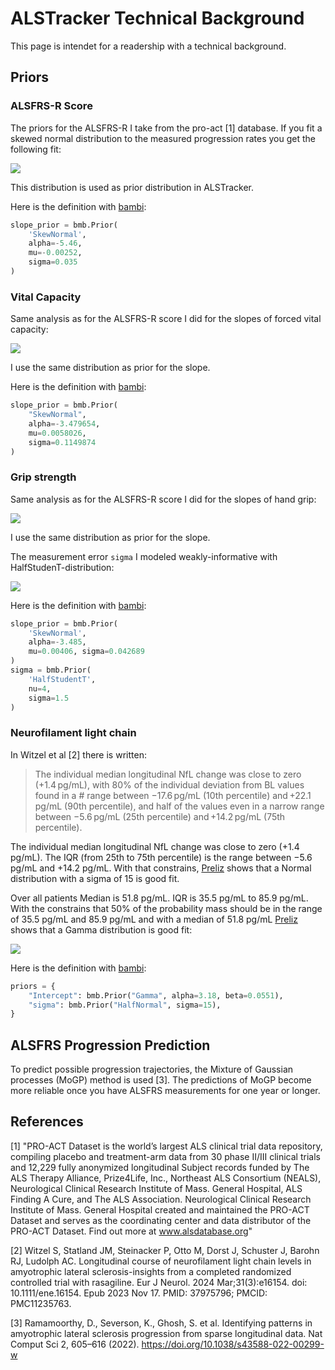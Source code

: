 # ALSTracker Technical Background

This page is intendet for a readership with a technical background.

## Priors

### ALSFRS-R Score

The priors for the ALSFRS-R I take from the pro-act [1] database. If you fit a skewed normal distribution to the measured progression rates you get the following fit:

![](img/prior_alsfrs.png)

This distribution is used as prior distribution in ALSTracker.

Here is the definition with [bambi](https://bambinos.github.io/bambi/):

```python
slope_prior = bmb.Prior(
    'SkewNormal', 
    alpha=-5.46, 
    mu=-0.00252, 
    sigma=0.035
)

```


### Vital Capacity

Same analysis as for the ALSFRS-R score I did for the slopes of forced vital capacity:

![](img/prior_vc.png)

I use the same distribution as prior for the slope.

Here is the definition with [bambi](https://bambinos.github.io/bambi/):

```python
slope_prior = bmb.Prior(
    "SkewNormal", 
    alpha=-3.479654, 
    mu=0.0058026, 
    sigma=0.1149874
)
```

### Grip strength

Same analysis as for the ALSFRS-R score I did for the slopes of hand grip:

![](img/prior_grip.png)

I use the same distribution as prior for the slope.

The measurement error `sigma` I modeled weakly-informative with HalfStudenT-distribution:

![](img/prior_grip_sigma.png)

Here is the definition with [bambi](https://bambinos.github.io/bambi/):

```python
slope_prior = bmb.Prior(
    'SkewNormal', 
    alpha=-3.485, 
    mu=0.00406, sigma=0.042689
)
sigma = bmb.Prior(
    'HalfStudentT',
    nu=4,
    sigma=1.5
)

```


### Neurofilament light chain

In Witzel et al [2] there is written:

> The individual median longitudinal NfL change was close to zero (+1.4 pg/mL),	 with	 80%	 of	 the	 individual	 deviation	 from	 BL	 values	 found	 in	 a	        # range	 between	 −17.6 pg/mL	 (10th	 percentile)	 and +22.1 pg/mL	(90th	percentile),	and	half	of	the	values	even	in	a	 narrow	range between	−5.6 pg/mL	(25th	percentile)	and +14.2 pg/mL	 (75th	percentile).

The individual median longitudinal NfL change was close to zero (+1.4 pg/mL). The IQR (from 25th to 75th percentile) is the range between −5.6 pg/mL and +14.2 pg/mL. 
With that constrains,  [Preliz](https://preliz.readthedocs.io/en/latest/index.html) shows that a Normal distribution with a sigma of 15 is good fit.

Over all patients Median is 51.8 pg/mL. IQR is 35.5 pg/mL to 85.9 pg/mL. With the constrains that 50% of the probability mass should be in the range of 35.5 pg/mL and 85.9 pg/mL and with a median of 51.8 pg/mL [Preliz](https://preliz.readthedocs.io/en/latest/index.html) shows that a Gamma distribution is good fit:

![](img/prior_nfl.png)


Here is the definition with [bambi](https://bambinos.github.io/bambi/):
```python
priors = {
    "Intercept": bmb.Prior("Gamma", alpha=3.18, beta=0.0551),
    "sigma": bmb.Prior("HalfNormal", sigma=15),
}
```

## ALSFRS Progression Prediction

To predict possible progression trajectories, the Mixture of Gaussian processes (MoGP) method is used [3]. The predictions of MoGP become more reliable once you have ALSFRS measurements for one year or longer.




## References

[1]  "PRO-ACT Dataset is the world’s largest ALS clinical trial data repository, compiling placebo and treatment-arm data from 30 phase II/III clinical trials and 12,229 fully anonymized longitudinal Subject records funded by The ALS Therapy Alliance, Prize4Life, Inc., Northeast ALS Consortium (NEALS), Neurological Clinical Research Institute of Mass. General Hospital, ALS Finding A Cure, and The ALS Association. Neurological Clinical Research Institute of Mass. General Hospital created and maintained the PRO-ACT Dataset and serves as the coordinating center and data distributor of the PRO-ACT Dataset. Find out more at www.alsdatabase.org" 

[2] Witzel S, Statland JM, Steinacker P, Otto M, Dorst J, Schuster J, Barohn RJ, Ludolph AC. Longitudinal course of neurofilament light chain levels in amyotrophic lateral sclerosis-insights from a completed randomized controlled trial with rasagiline. Eur J Neurol. 2024 Mar;31(3):e16154. doi: 10.1111/ene.16154. Epub 2023 Nov 17. PMID: 37975796; PMCID: PMC11235763.

[3] Ramamoorthy, D., Severson, K., Ghosh, S. et al. Identifying patterns in amyotrophic lateral sclerosis progression from sparse longitudinal data. Nat Comput Sci 2, 605–616 (2022). https://doi.org/10.1038/s43588-022-00299-w
